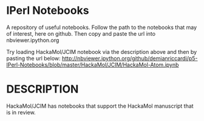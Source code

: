 IPerl Notebooks
===============
A repository of useful notebooks.  Follow the path to the notebooks that may of interest, here on github.  Then copy and paste the url into nbviewer.ipython.org

Try loading HackaMol/JCIM notebook via the description above and then by pasting the url below: http://nbviewer.ipython.org/github/demianriccardi/p5-IPerl-Notebooks/blob/master/HackaMol/JCIM/HackaMol-Atom.ipynb

DESCRIPTION
===========
HackaMol/JCIM has notebooks that support the HackaMol manuscript that is in review.


